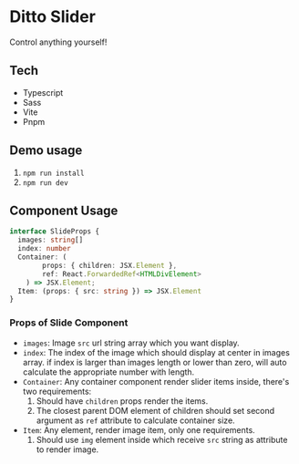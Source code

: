 # Ditto Slider

Control anything yourself!

## Tech 
- Typescript 
- Sass
- Vite
- Pnpm

## Demo usage 

1. `npm run install`
2. `npm run dev` 

## Component Usage

```ts
interface SlideProps {
  images: string[]
  index: number    
  Container: (
        props: { children: JSX.Element }, 
        ref: React.ForwardedRef<HTMLDivElement>
    ) => JSX.Element;
  Item: (props: { src: string }) => JSX.Element
}
```

### Props of Slide Component
- `images`: Image `src` url string array which you want display.
- `index`: The index of the image which should display at center in images array. 
if index is larger than images length or lower than zero, will auto calculate the appropriate number with length.
- `Container`: Any container component render slider items inside, there's two requirements:
    1. Should have `children` props render the items.
    2. The closest parent DOM element of children should set second argument as `ref` attribute to calculate container size.
- `Item`: Any element, render image item, only one requirements.
    1. Should use `img` element inside which receive `src` string as attribute to render image.